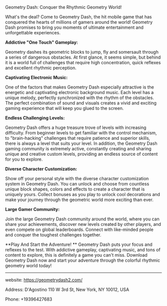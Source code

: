 Geometry Dash: Conquer the Rhythmic Geometry World!

What's the deal? Come to Geometry Dash, the hit mobile game that has conquered the hearts of millions of gamers around the world! Geometry Dash promises to bring you moments of ultimate entertainment and unforgettable experiences.

**Addictive "One Touch" Gameplay:**

Geometry dashes its geometric blocks to jump, fly and somersault through a series of dangerous obstacles. At first glance, it seems simple, but behind it is a world full of challenges that require high concentration, quick reflexes and excellent rhythmic perception.

**Captivating Electronic Music:**

One of the factors that makes Geometry Dash especially attractive is the energetic and captivating electronic background music. Each level has a unique melody, perfectly synchronized with the rhythm of the obstacles. The perfect combination of sound and visuals creates a vivid and exciting gaming experience that will keep you glued to the screen.

**Endless Challenging Levels:**

Geometry Dash offers a huge treasure trove of levels with increasing difficulty. From beginner levels to get familiar with the control mechanism, to "brain-hacking" challenges that require patience and superior skills, there is always a level that suits your level. In addition, the Geometry Dash gaming community is extremely active, constantly creating and sharing unique and creative custom levels, providing an endless source of content for you to explore.

**Diverse Character Customization:**

Show off your personal style with the diverse character customization system in Geometry Dash. You can unlock and choose from countless unique block shapes, colors and effects to create a character that is uniquely yours. Collect bonuses as you play to unlock cool decorations and make your journey through the geometric world more exciting than ever.

**Large Gamer Community:**

Join the large Geometry Dash community around the world, where you can share your achievements, discover new levels created by other players, and even compete on global leaderboards. Connect with like-minded people and conquer the toughest challenges together.

**Play And Start the Adventure!
**
Geometry Dash puts your focus and reflexes to the test. With addictive gameplay, captivating music, and tons of content to explore, this is definitely a game you can't miss. Download Geometry Dash now and start your adventure through the colorful rhythmic geometry world today!

------------------------------------------------------------------------------------------------------------------
website: https://geometrydash2.com/

Address: D'Agostino 110 W 3rd St, New York, NY 10012, USA

Phone: +19396427683
